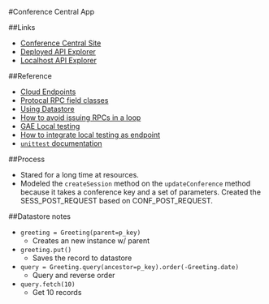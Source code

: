 #Conference Central App



##Links

- [Conference Central Site](https://nice-tiger.appspot.com/#/)
- [Deployed API Explorer](https://apis-explorer.appspot.com/apis-explorer/?base=https%3A%2F%2Fnice-tiger.appspot.com%2F_ah%2Fapi#p/conference/v1/)
- [Localhost API Explorer](https://apis-explorer.appspot.com/apis-explorer/?base=http%3A%2F%2Flocalhost%3A8080%2F_ah%2Fapi#p/conference/v1/)


##Reference

- [Cloud Endpoints](https://cloud.google.com/endpoints/)
- [Protocal RPC field classes](https://cloud.google.com/appengine/docs/python/tools/protorpc/messages/fieldclasses)
- [Using Datastore](https://cloud.google.com/appengine/docs/python/gettingstartedpython27/usingdatastore)
- [How to avoid issuing RPCs in a loop](https://cloud.google.com/appengine/docs/python/ndb/entities)
- [GAE Local testing](https://cloud.google.com/appengine/docs/python/tools/localunittesting)
- [How to integrate local testing as endpoint](https://www.altamiracorp.com/blog/employee-posts/unit-testing-google-app-engine)
- [`unittest` documentation](https://docs.python.org/2/library/unittest.html#unittest.TextTestRunner)


##Process

- Stared for a long time at resources.
- Modeled the `createSession` method on the `updateConference` method because
it takes a conference key and a set of parameters. Created the SESS_POST_REQUEST
based on CONF_POST_REQUEST.


##Datastore notes

- `greeting = Greeting(parent=p_key)`
    - Creates an new instance w/ parent
- `greeting.put()`
    - Saves the record to datastore
- `query = Greeting.query(ancestor=p_key).order(-Greeting.date)`
    - Query and reverse order
- `query.fetch(10)`
    - Get 10 records
